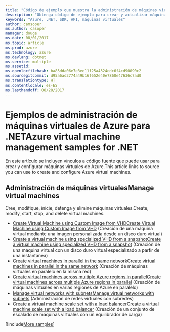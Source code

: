 ```yaml
---
title: "Código de ejemplo que muestra la administración de máquinas virtuales de Azure con .NET"
description: "Obtenga código de ejemplo para crear y actualizar máquinas virtuales de Azure mediante .NET"
keywords: "Azure, .NET, SDK, API, máquinas virtuales"
author: camsoper
ms.author: casoper
manager: douge
ms.date: 08/01/2017
ms.topic: article
ms.prod: azure
ms.technology: azure
ms.devlang: dotnet
ms.service: multiple
ms.assetid: 
ms.openlocfilehash: ba83dda06e7e8ee11f25a4324edc6f4cd90090c2
ms.sourcegitcommit: d95a6ad3774a49b16f652e40e7860e47636c7ad0
ms.translationtype: HT
ms.contentlocale: es-ES
ms.lasthandoff: 08/28/2017
---
```

# <a name="azure-virtual-machine-management-samples-for-net"></a><span data-ttu-id="61aa4-104">Ejemplos de administración de máquinas virtuales de Azure para .NET</span><span class="sxs-lookup"><span data-stu-id="61aa4-104">Azure virtual machine management samples for .NET</span></span>

<span data-ttu-id="61aa4-105">En este artículo se incluyen vínculos a código fuente que puede usar para crear y configurar máquinas virtuales de Azure.</span><span class="sxs-lookup"><span data-stu-id="61aa4-105">This article links to source you can use to create and configure Azure virtual machines.</span></span>

## <a name="manage-virtual-machines"></a><span data-ttu-id="61aa4-106">Administración de máquinas virtuales</span><span class="sxs-lookup"><span data-stu-id="61aa4-106">Manage virtual machines</span></span>

<span data-ttu-id="61aa4-107">Cree, modifique, inicie, detenga y elimine máquinas virtuales.</span><span class="sxs-lookup"><span data-stu-id="61aa4-107">Create, modify, start, stop, and delete virtual machines.</span></span>

* [<span data-ttu-id="61aa4-108">Create Virtual Machine using Custom Image from VHD</span><span class="sxs-lookup"><span data-stu-id="61aa4-108">Create Virtual Machine using Custom Image from VHD</span></span>](https://github.com/Azure-Samples/managed-disk-dotnet-create-virtual-machine-using-custom-image-from-VHD) (Creación de una máquina virtual mediante una imagen personalizada desde un disco duro virtual)
* [<span data-ttu-id="61aa4-109">Create a virtual machine using specialized VHD from a snapshot</span><span class="sxs-lookup"><span data-stu-id="61aa4-109">Create a virtual machine using specialized VHD from a snapshot</span></span>](https://github.com/Azure-Samples/managed-disk-dotnet-create-virtual-machine-using-specialized-disk-from-snapshot) (Creación de una máquina virtual con un disco duro virtual especializado a partir de una instantánea)
* [<span data-ttu-id="61aa4-110">Create virtual machines in parallel in the same network</span><span class="sxs-lookup"><span data-stu-id="61aa4-110">Create virtual machines in parallel in the same network</span></span>](https://github.com/Azure-Samples/compute-dotnet-manage-virtual-machines-with-network-in-parallel) (Creación de máquinas virtuales en paralelo en la misma red)
* [<span data-ttu-id="61aa4-111">Create virtual machines across multiple Azure regions in parallel</span><span class="sxs-lookup"><span data-stu-id="61aa4-111">Create virtual machines across multiple Azure regions in parallel</span></span>](https://github.com/Azure-Samples/compute-dotnet-create-virtual-machines-across-regions-in-parallel) (Creación de máquinas virtuales en varias regiones de Azure en paralelo)
* [<span data-ttu-id="61aa4-112">Manage virtual networks with subnets</span><span class="sxs-lookup"><span data-stu-id="61aa4-112">Manage virtual networks with subnets</span></span>](https://github.com/Azure-Samples/network-dotnet-manage-virtual-network) (Administración de redes virtuales con subredes)
* [<span data-ttu-id="61aa4-113">Create a virtual machine scale set with a load balancer</span><span class="sxs-lookup"><span data-stu-id="61aa4-113">Create a virtual machine scale set with a load balancer</span></span>](https://github.com/Azure-Samples/compute-dotnet-manage-virtual-machine-scale-sets) (Creación de un conjunto de escalado de máquinas virtuales con un equilibrador de carga)

[!include[More samples](includes/more-samples.md)]
